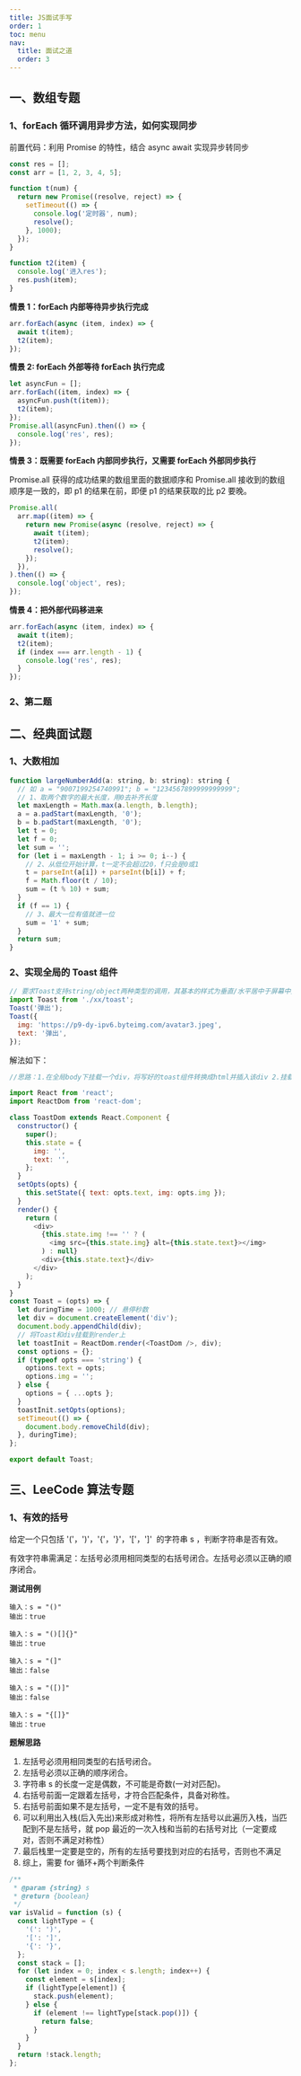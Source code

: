 ```yaml
---
title: JS面试手写
order: 1
toc: menu
nav:
  title: 面试之道
  order: 3
---
```


## 一、数组专题

### 1、forEach 循环调用异步方法，如何实现同步

前置代码：利用 Promise 的特性，结合 async await 实现异步转同步

```js
const res = [];
const arr = [1, 2, 3, 4, 5];

function t(num) {
  return new Promise((resolve, reject) => {
    setTimeout(() => {
      console.log('定时器', num);
      resolve();
    }, 1000);
  });
}

function t2(item) {
  console.log('进入res');
  res.push(item);
}
```

**情景 1：forEach 内部等待异步执行完成**

```js
arr.forEach(async (item, index) => {
  await t(item);
  t2(item);
});
```

**情景 2: forEach 外部等待 forEach 执行完成**

```js
let asyncFun = [];
arr.forEach((item, index) => {
  asyncFun.push(t(item));
  t2(item);
});
Promise.all(asyncFun).then(() => {
  console.log('res', res);
});
```

**情景 3：既需要 forEach 内部同步执行，又需要 forEach 外部同步执行**

Promise.all 获得的成功结果的数组里面的数据顺序和 Promise.all 接收到的数组顺序是一致的，即 p1 的结果在前，即便 p1 的结果获取的比 p2 要晚。

```js
Promise.all(
  arr.map((item) => {
    return new Promise(async (resolve, reject) => {
      await t(item);
      t2(item);
      resolve();
    });
  }),
).then(() => {
  console.log('object', res);
});
```

**情景 4：把外部代码移进来**

```js
arr.forEach(async (item, index) => {
  await t(item);
  t2(item);
  if (index === arr.length - 1) {
    console.log('res', res);
  }
});
```

### 2、第二题

## 二、经典面试题

### 1、大数相加

```js
function largeNumberAdd(a: string, b: string): string {
  // 如 a = "9007199254740991"; b = "1234567899999999999";
  // 1、取两个数字的最大长度，用0去补齐长度
  let maxLength = Math.max(a.length, b.length);
  a = a.padStart(maxLength, '0');
  b = b.padStart(maxLength, '0');
  let t = 0;
  let f = 0;
  let sum = '';
  for (let i = maxLength - 1; i >= 0; i--) {
    // 2、从低位开始计算，t一定不会超过20，f只会是0或1
    t = parseInt(a[i]) + parseInt(b[i]) + f;
    f = Math.floor(t / 10);
    sum = (t % 10) + sum;
  }
  if (f == 1) {
    // 3、最大一位有值就进一位
    sum = '1' + sum;
  }
  return sum;
}
```

### 2、实现全局的 Toast 组件

```js
// 要求Toast支持string/object两种类型的调用，其基本的样式为垂直/水平居中于屏幕中央，图片文字上下混排。
import Toast from './xx/toast';
Toast('弹出');
Toast({
  img: 'https://p9-dy-ipv6.byteimg.com/avatar3.jpeg',
  text: '弹出',
});
```

解法如下：

```js
//思路：1.在全局body下挂载一个div，将写好的toast组件转换成html并插入该div 2.挂载完之后给toast组件实例设置属性 3.一定时间后销毁这个div节点

import React from 'react';
import ReactDom from 'react-dom';

class ToastDom extends React.Component {
  constructor() {
    super();
    this.state = {
      img: '',
      text: '',
    };
  }
  setOpts(opts) {
    this.setState({ text: opts.text, img: opts.img });
  }
  render() {
    return (
      <div>
        {this.state.img !== '' ? (
          <img src={this.state.img} alt={this.state.text}></img>
        ) : null}
        <div>{this.state.text}</div>
      </div>
    );
  }
}
const Toast = (opts) => {
  let duringTime = 1000; // 悬停秒数
  let div = document.createElement('div');
  document.body.appendChild(div);
  // 将Toast和div挂载到render上
  let toastInit = ReactDom.render(<ToastDom />, div);
  const options = {};
  if (typeof opts === 'string') {
    options.text = opts;
    options.img = '';
  } else {
    options = { ...opts };
  }
  toastInit.setOpts(options);
  setTimeout(() => {
    document.body.removeChild(div);
  }, duringTime);
};

export default Toast;
```

## 三、LeeCode 算法专题

### 1、有效的括号

给定一个只包括 '('，')'，'{'，'}'，'['，']'  的字符串 s ，判断字符串是否有效。

有效字符串需满足：左括号必须用相同类型的右括号闭合。左括号必须以正确的顺序闭合。

**测试用例**

    输入：s = "()"
    输出：true

    输入：s = "()[]{}"
    输出：true

    输入：s = "(]"
    输出：false

    输入：s = "([)]"
    输出：false

    输入：s = "{[]}"
    输出：true

**题解思路**

1. 左括号必须用相同类型的右括号闭合。
2. 左括号必须以正确的顺序闭合。
3. 字符串 s 的长度一定是偶数，不可能是奇数(一对对匹配)。
4. 右括号前面一定跟着左括号，才符合匹配条件，具备对称性。
5. 右括号前面如果不是左括号，一定不是有效的括号。
6. 可以利用出入栈(后入先出)来形成对称性，将所有左括号以此遍历入栈，当匹配到不是左括号，就 pop 最近的一次入栈和当前的右括号对比（一定要成对，否则不满足对称性）
7. 最后栈里一定要是空的，所有的左括号要找到对应的右括号，否则也不满足
8. 综上，需要 for 循环+两个判断条件

```js
/**
 * @param {string} s
 * @return {boolean}
 */
var isValid = function (s) {
  const lightType = {
    '(': ')',
    '[': ']',
    '{': '}',
  };
  const stack = [];
  for (let index = 0; index < s.length; index++) {
    const element = s[index];
    if (lightType[element]) {
      stack.push(element);
    } else {
      if (element !== lightType[stack.pop()]) {
        return false;
      }
    }
  }
  return !stack.length;
};
```
